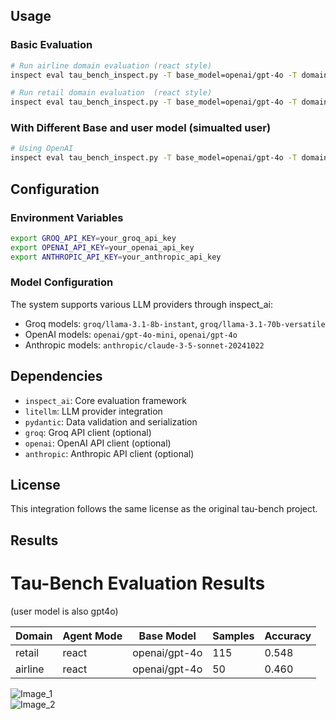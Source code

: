 

## Usage

### Basic Evaluation

```bash
# Run airline domain evaluation (react style)
inspect eval tau_bench_inspect.py -T base_model=openai/gpt-4o -T domain=airline -T agent_mode=react

# Run retail domain evaluation  (react style)
inspect eval tau_bench_inspect.py -T base_model=openai/gpt-4o -T domain=retail -T agent_mode=react
```

### With Different Base and user model (simualted user)

```bash
# Using OpenAI
inspect eval tau_bench_inspect.py -T base_model=openai/gpt-4o -T domain=airline -T agent_mode=react -T user_model=openai/gpt-4o-mini

```

## Configuration

### Environment Variables
```bash
export GROQ_API_KEY=your_groq_api_key
export OPENAI_API_KEY=your_openai_api_key
export ANTHROPIC_API_KEY=your_anthropic_api_key
```

### Model Configuration
The system supports various LLM providers through inspect_ai:
- Groq models: `groq/llama-3.1-8b-instant`, `groq/llama-3.1-70b-versatile`
- OpenAI models: `openai/gpt-4o-mini`, `openai/gpt-4o`
- Anthropic models: `anthropic/claude-3-5-sonnet-20241022`

## Dependencies

- `inspect_ai`: Core evaluation framework
- `litellm`: LLM provider integration
- `pydantic`: Data validation and serialization
- `groq`: Groq API client (optional)
- `openai`: OpenAI API client (optional)
- `anthropic`: Anthropic API client (optional)

## License

This integration follows the same license as the original tau-bench project.

## Results

# Tau-Bench Evaluation Results

(user model is also gpt4o)

| Domain  | Agent Mode | Base Model    | Samples | Accuracy |
|---------|------------|---------------|---------|----------|
| retail  | react      | openai/gpt-4o | 115     | 0.548    |
| airline | react      | openai/gpt-4o | 50      | 0.460    |

![Image_1](https://ibb.co/0RW97B6V)  
![Image_2](https://ibb.co/39g7K3G4)

